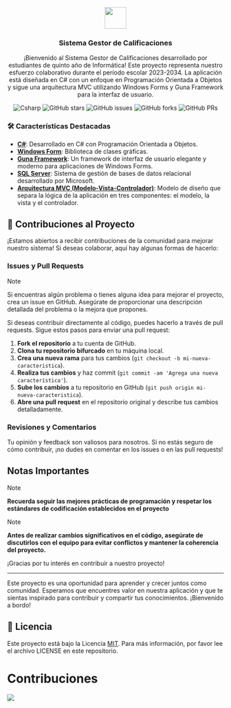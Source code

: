 <div align="center">
<img src="https://avatars.githubusercontent.com/u/146970277?s=200&v=4" height="50px" width="auto" /> 
<h3>
 Sistema Gestor de Calificaciones
</h3>
<p>¡Bienvenido al Sistema Gestor de Calificaciones desarrollado por estudiantes de quinto año de Informática! Este proyecto representa nuestro esfuerzo colaborativo durante el período escolar 2023-2034. La aplicación está diseñada en C# con un enfoque en Programación Orientada a Objetos y sigue una arquitectura MVC utilizando Windows Forms y Guna Framework para la interfaz de usuario.</p>
</div>

<p></p>

<div align="center">

![Csharp](https://img.shields.io/badge/Csharp-purple?logo=csharp&logoColor=fff&style=flat)
![GitHub stars](https://img.shields.io/github/stars/pomaray/5to_23-24_sistema-gestor-calificacion)
![GitHub issues](https://img.shields.io/github/issues/pomaray/5to_23-24_sistema-gestor-calificacion)
![GitHub forks](https://img.shields.io/github/forks/pomaray/5to_23-24_sistema-gestor-calificacion)
![GitHub PRs](https://img.shields.io/github/issues-pr/pomaray/5to_23-24_sistema-gestor-calificacion)

</div>

### 🛠️ Características Destacadas

- [**C#**](https://astro.build/): Desarrollado en C# con Programación Orientada a Objetos.
- [**Windows Form**](https://learn.microsoft.com/en-us/dotnet/desktop/winforms/overview/?view=netdesktop-8.0): Biblioteca de clases gráficas.
- [**Guna Framework**](https://gunaframework.com/): Un framework de interfaz de usuario elegante y moderno para aplicaciones de Windows Forms.
- [**SQL Server**](https://www.microsoft.com/en-us/sql-server): Sistema de gestión de bases de datos relacional desarrollado por Microsoft.
- [**Arquitectura MVC (Modelo-Vista-Controlador)**](https://fontsource.org/): Modelo de diseño que separa la lógica de la aplicación en tres componentes: el modelo, la vista y el controlador.

## 🚀 Contribuciones al Proyecto

¡Estamos abiertos a recibir contribuciones de la comunidad para mejorar nuestro sistema! Si deseas colaborar, aquí hay algunas formas de hacerlo:

### Issues y Pull Requests

>[!note]
>Si encuentras algún problema o tienes alguna idea para mejorar el proyecto, crea un issue en GitHub. Asegúrate de proporcionar una descripción detallada del problema o la mejora que propones.

Si deseas contribuir directamente al código, puedes hacerlo a través de pull requests. Sigue estos pasos para enviar una pull request:

1. **Fork el repositorio** a tu cuenta de GitHub.
2. **Clona tu repositorio bifurcado** en tu máquina local.
3. **Crea una nueva rama** para tus cambios (`git checkout -b mi-nueva-caracteristica`).
4. **Realiza tus cambios** y haz commit (`git commit -am 'Agrega una nueva característica'`).
5. **Sube los cambios** a tu repositorio en GitHub (`git push origin mi-nueva-caracteristica`).
6. **Abre una pull request** en el repositorio original y describe tus cambios detalladamente.

### Revisiones y Comentarios

Tu opinión y feedback son valiosos para nosotros. Si no estás seguro de cómo contribuir, ¡no dudes en comentar en los issues o en las pull requests!

## Notas Importantes

>[!note]
>**Recuerda seguir las mejores prácticas de programación y respetar los estándares de codificación establecidos en el proyecto**

>[!note]
>**Antes de realizar cambios significativos en el código, asegúrate de discutirlos con el equipo para evitar conflictos y mantener la coherencia del proyecto.**

¡Gracias por tu interés en contribuir a nuestro proyecto!

---

Este proyecto es una oportunidad para aprender y crecer juntos como comunidad. Esperamos que encuentres valor en nuestra aplicación y que te sientas inspirado para contribuir y compartir tus conocimientos. ¡Bienvenido a bordo!

## 🔑 Licencia

Este proyecto está bajo la Licencia [MIT](#). Para más información, por favor lee el archivo LICENSE en este repositorio.


<h1> Contribuciones </h1>
<a href="https://github.com/pomaray/5to_23-24_sistema-gestor-calificacion/graphs/contributors">
  <img src="https://contrib.rocks/image?repo=pomaray/5to_23-24_sistema-gestor-calificacion" />
</a>
